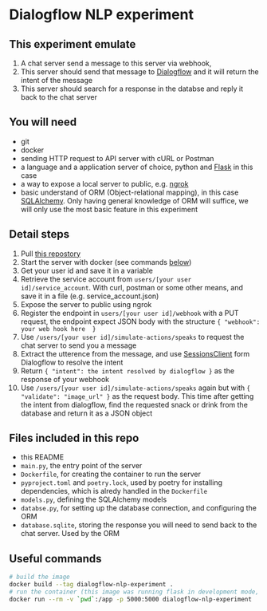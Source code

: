 Dialogflow NLP experiment
====

This experiment emulate
----
1. A chat server send a message to this server via webhook,
1. This server should send that message to [Dialogflow](https://cloud.google.com/dialogflow/docs) and it will return the intent of the message
1. This server should search for a response in the databse and reply it back to the chat server

You will need
----
- git
- docker
- sending HTTP request to API server with cURL or Postman
- a language and a application server of choice, python and [Flask](https://github.com/pallets/flask) in this case
- a way to expose a local server to public, e.g. [ngrok](https://ngrok.com)
- basic understand of ORM (Object-relational mapping), in this case [SQLAlchemy](https://www.sqlalchemy.org). Only having general knowledge of ORM will suffice, we will only use the most basic feature in this experiment

Detail steps
----
1. Pull [this repostory](git@github.com:HungryFoolishHappy/recuitment-flask-template.git)
1. Start the server with docker (see commands [below](#useful-commands))
1. Get your user id and save it in a variable
1. Retrieve the service account from `users/[your user id]/service_account`.
With curl, postman or some other means, and save it in a file (e.g. service_account.json)
1. Expose the server to public using ngrok
1. Register the endpoint in `users/[your user id]/webhook` with a PUT request,
the endpoint expect JSON body with the structure `{ "webhook": your web hook here  }`
1. Use `/users/[your user id]/simulate-actions/speaks`
to request the chat server to send you a message
1. Extract the utterence from the message,
and use [SessionsClient](https://googleapis.dev/python/dialogflow/latest/gapic/v2/api.html#dialogflow_v2.SessionsClient) form Dialogflow to resolve the intent
1. Return `{ "intent": the intent resolved by dialogflow }` as the response of your webhook
1. Use `/users/[your user id]/simulate-actions/speaks` again but
with `{ "validate": "image_url" }` as the request body. This time after getting the intent from dialogflow,
 find the requested snack or drink from the database and return it as a JSON object

Files included in this repo
----
- this README
- `main.py`, the entry point of the server
- `Dockerfile`, for creating the container to run the server
- `pyproject.toml` and `poetry.lock`, used by poetry for installing dependencies, which is alredy handled in the `Dockerfile`
- `models.py`, defining the SQLAlchemy models
- `databse.py`, for setting up the database connection, and configuring the ORM
- `database.sqlite`, storing the response you will need to send back to the chat server. Used by the ORM


Useful commands
----
```sh
# build the image
docker build --tag dialogflow-nlp-experiment .
# run the container (this image was running flask in development mode, it will auto-reload upon file change, manually restarting the container is not necessary)
docker run --rm -v `pwd`:/app -p 5000:5000 dialogflow-nlp-experiment
```
